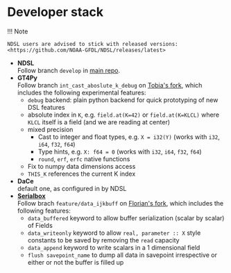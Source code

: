 # Developer stack

!!! Note

    NDSL users are advised to stick with released versions: <https://github.com/NOAA-GFDL/NDSL/releases/latest>

- **NDSL**<br/>
  Follow branch `develop` in [main repo](https://github.com/NOAA-GFDL/NDSL).
- **GT4Py**<br/>
  Follow branch `int_cast_aboslute_k_debug` on [Tobia's fork](https://github.com/twicki/gt4py/tree/int_cast_aboslute_k_debug), which includes the following experimental features:
    - `debug` backend: plain python backend for quick prototyping of new DSL features
    - absolute index in `K`, e.g. `field.at(K=42)` or `field.at(K=KLCL)` where `KLCL` itself is a field (and we are reading at center)
    - mixed precision
        - Cast to integer and float types, e.g. `X = i32(Y)` (works with `i32`, `i64`, `f32`, `f64`)
        - Type hints, e.g. `X: f64 = 0` (works with `i32`, `i64`, `f32`, `f64`)
        - `round`, `erf`, `erfc` native functions
    - Fix to numpy data dimensions access
    - `THIS_K` references the current K index
- **DaCe**<br/>
  default one, as configured in by NDSL
- **[Serialbox](https://github.com/GridTools/serialbox)**<br/>
    Follow brach `feature/data_ijkbuff` on [Florian's fork](https://github.com/FlorianDeconinck/serialbox), which includes the following features:
    - `data_buffered` keyword to allow buffer serialization (scalar by scalar) of Fields
    - `data_writeonly` keyword to allow `real, parameter :: X` style constants to be saved by removing the `read` capacity
    - `data_append` keyword to write scalars in a 1 dimensional field
    - `flush savepoint_name` to dump all data in savepoint irrespective or either or not the buffer is filled up
